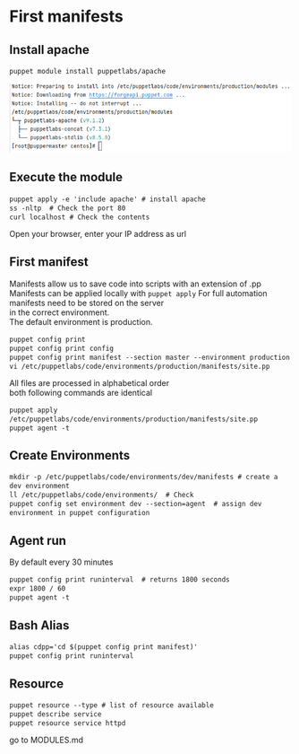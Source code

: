 # First manifests

## Install apache 
```shell
puppet module install puppetlabs/apache 
```

![Forge_apache](screenshot/forge_apache.png)

## Execute the module 
```shell
puppet apply -e 'include apache' # install apache
ss -nltp  # Check the port 80
curl localhost # Check the contents
```
Open your browser, enter your IP address as url  

## First manifest
Manifests allow us to save code into scripts with an extension of .pp  
Manifests can be applied locally with ```puppet apply```
For full automation manifests need to be stored on the server  
in the correct environment.  
The default environment is production.  
```shell
puppet config print
puppet config print config
puppet config print manifest --section master --environment production 
vi /etc/puppetlabs/code/environments/production/manifests/site.pp
``` 
All files are processed in alphabetical order     
both following commands are identical    
```shell
puppet apply /etc/puppetlabs/code/environments/production/manifests/site.pp
puppet agent -t
```

## Create Environments
```shell
mkdir -p /etc/puppetlabs/code/environments/dev/manifests # create a dev environment
ll /etc/puppetlabs/code/environments/  # Check 
puppet config set environment dev --section=agent  # assign dev environment in puppet configuration
```

## Agent run    
By default every 30 minutes  
```shell
puppet config print runinterval  # returns 1800 seconds
expr 1800 / 60 
puppet agent -t
```

## Bash Alias
```shell
alias cdpp='cd $(puppet config print manifest)'
puppet config print runinterval
```

## Resource 
```shell
puppet resource --type # list of resource available 
puppet describe service 
puppet resource service httpd 

```
go to MODULES.md  